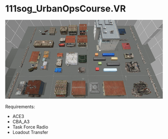# 111sog_UrbanOpsCourse.VR

![VR Course](https://raw.githubusercontent.com/smillwith/111sog_UrbanOpsCourse.VR/master/loadScreen551134.jpg)

Requirements:
* ACE3
* CBA_A3
* Task Force Radio
* Loadout Transfer
